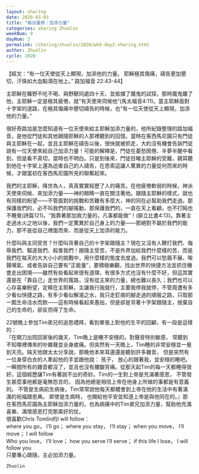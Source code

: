 ```yaml
---
layout: sharing
date: 2020-03-03
title: "每日靈修：加添力量"
categories: sharing Zhuolin
weekNum: 9
dayNum: 2
permalink: /sharing/zhuolin/2020/wk9-day2-sharing.html
author: Zhuolin
cycle: 2020
---
```


【經文：“有一位天使從天上顯現，加添他的力量。 耶穌極其傷痛，禱告更加懇切，汗珠如大血點滴在地上。” 路加福音 22:43-44】  

主耶穌在曠野不吃不喝、與野獸同處四十天、並抵擋了魔鬼的試探，那時魔鬼離了他，主耶穌一定是極其疲倦，就“有天使來伺候他”(馬太福音4:11)。當主耶穌面對十字架的道路，在極其傷痛中懇切禱告的時候，也“有一位天使從天上顯現，加添他的力量。”   

很好奇路加是怎麼知道有一位天使來給主耶穌加添力量的，他所紀錄整理的路加福音，是他從門徒和其他跟隨耶穌的人那裡聽到的回憶。當時在客西馬尼園只有門徒與主耶穌在一起，並且主耶穌在禱告以後，很快就被抓走，大約沒有機會告訴門徒說有一位天使來給自己加添力量！可能的解釋是，門徒在憂愁困倦、半夢半醒中看到，但是看不真切，當時也不明白。只是到後來，門徒目睹主耶穌的受難，親耳聽到他在十字架上還為迫害自己的人禱告，在思索這讓人驚異的力量從何而來的時候，才跟當初在客西馬尼園所見的聯繫起來。  

我們的主耶穌，降世為人，真真實實經歷了人的痛苦。在他疲倦軟弱的時候，神派天使來伺候、來加添力量——神的眼睛一直在關注著他。跟隨主耶穌的樣式，就也有同樣的盼望——不管面對的挑戰和苦難有多麼大，神的同在必幫助我們走過。那保護我們的，必不叫我們的腳搖動，那保護我們的，一直在天上看顧，也不打盹也不睡覺(詩篇121)。“我靠著那加我力量的，凡事都能做”！(腓立比書4:13)。靠著主走過水火之地以後，我們一定驚異於自己身上的力量——那絕對不屬於我們的能力，那不是從自己裡面而來、而是從天上加添的能力。  

什麼叫與主同受苦？什麼叫背著自己的十字架跟隨主？現在又沒有人鞭打我們、侮辱我們、驅逐我們、殺害我們！跟隨主受苦，不是外界加給我們什麼樣的苦，而是我們在每天的大大小小的挑戰中，用什麼樣的態度去度過。我們可以愁眉不展、唉聲嘆氣、或者告訴自己要有“正能量”，要積極樂觀，找出世界的快捷方法並抓住機會走出困境——雖然有些看起來很有道理，有很多方式也沒有什麼不好，但這其實還是在「靠自己」走世界的寬路，沒有從主來的力量，總也難以長久；我們也可以心存喜樂盼望，定睛在主耶穌，主讓我行我就行，主要我停我就停，不管周遭有多少看似快捷之路，有多少看似解渴之水，我只走釘痕的腳走過的順服之路，只取那一瓢生命活水而飲——這有時候看起來愚拙，但是卻是背著十字架跟隨主，捨棄自己的生命的，卻反而得了生命。  

22號晚上參加Tim弟兄的追思禮拜，看到單張上對他的生平的回顧，有一段是這樣的：  
『在開刀出院回家後的幾天，Tim晚上是睡不安穩的。對聲音特別敏感， 常聽到不知哪裡傳來的吵雜聲並全身痠痛。但突然有一天晚上，Tim睡的非常安穩並一覺到天亮。隔天他跟太太分享說，那晚他本來耳邊還是聽到許多雜音， 但是突然有一位身穿白衣的人牽起他的手並跟他說： 孩子， 放心的跟著我，並安穩的睡吧。 一瞬間所有的雜音都沒了，並且也沒有腰酸背痛。從那天起Tim的每一天都睡得很好。這個經歷讓Tim有著說不出的奇妙。Tim的一生對上帝是充滿著感恩， 不管發生甚麼事他都是毫無怨言的， 因為他總是相信上帝在他身上所做的事都是有意義的。 不管是生病前生病後，Tim常常說他每天都體會到上帝在他的生活中有著滿滿的祝福跟恩典。 即使是生病時， 也賜給他平安並知道上帝是與他同在的。』那在客西馬尼園為主耶穌加添力量的，也為病痛中的Tim弟兄加添力量，幫助他充滿喜樂、滿懷感恩打完那美好的仗。  
很喜歡Chris Tomlin的I will follow：  
where you go， I’ll go； where you stay， I’ll stay； when you move， I’ll move； I will follow  
Who you love， I’ll love； how you serve I’ll serve； if this life I lose， I will follow you  
只要專心跟隨，主必加添力量。  

`Zhuolin`  

